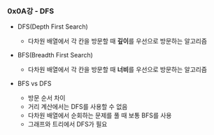 ### 0x0A강 - DFS

- DFS(Depth First Search)
    - 다차원 배열에서 각 칸을 방문할 때 **깊이**를 우선으로 방문하는 알고리즘

- BFS(Breadth First Search)
    - 다차원 배열에서 각 칸을 방문할 때 **너비**를 우선으로 방문하는 알고리즘

- BFS vs DFS
    - 방문 순서 차이
    - 거리 계산에서는 DFS를 사용할 수 없음
    - 다차원 배열에서 순회하는 문제를 풀 때 보통 BFS를 사용
    - 그래프와 트리에서 DFS가 필요
